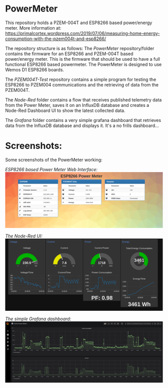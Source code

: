 # PowerMeter
This repository holds a PZEM-004T and ESP8266 based power/energy meter. More information at: https://primalcortex.wordpress.com/2019/07/06/measuring-home-energy-consumption-with-the-pzem004t-and-esp8266/

The repository structure is as follows:
The *PowerMeter* repository/folder contains the firmware for an ESP8266 and PZEM-004T based power/energy meter. This is the firmware that should be used to have a full functional ESP8266 based powermeter.
The PowerMeter is designed to use Wemos D1 ESP8266 boards.

The *PZEM004T-Test* repository contains a simple program for testing the ESP8266 to PZEM004 communications and the retrieving of data from the PZEM004T.

The *Node-Red* folder contains a flow that receives published telemetry data from the Power Meter, saves it on an InfluxDB database and creates a Node-Red Dashboard UI to show the latest collected data.

The *Grafana* folder contains a very simple grafana dashboard that retrieves data from the InfluxDB database and displays it. It's a no frills dashboard...

# Screenshots:

Some screenshots of the PowerMeter working:

*ESP8266 based Power Meter Web Interface:*
![](/images/web_page.png?raw=true)

*The Node-Red UI:*
![](/images/node_red.png?raw=true)

*The simple Grafana dashboard:*
![](/images/grafana.png?raw=true)
